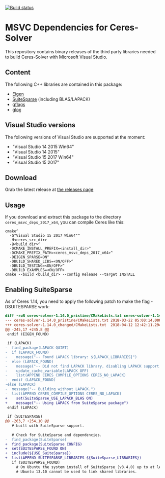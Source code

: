 [![Build status](https://ci.appveyor.com/api/projects/status/y9aabolrn9hx94kg?svg=true)](https://ci.appveyor.com/project/bjornpiltz/ceres_msvc_deps) 

# MSVC Dependencies for Ceres-Solver
This repository contains binary releases of the third party libraries needed to build Ceres-Solver with Microsoft Visual Studio.

## Content
The following C++ libraries are contained in this package:
* [Eigen](http://eigen.tuxfamily.org)
* [SuiteSparse](http://faculty.cse.tamu.edu/davis/suitesparse.html) (including BLAS/LAPACK)
* [gflags](https://github.com/gflags/gflags)
* [glog](https://github.com/google/glog)

## Visual Studio versions
The following versions of Visual Studio are supported at the moment:
* "Visual Studio 14 2015 Win64"
* "Visual Studio 14 2015"
* "Visual Studio 15 2017 Win64"
* "Visual Studio 15 2017"

## Download
Grab the latest release at [the releases page](https://github.com/bjornpiltz/ceres_msvc_deps/releases)

## Usage
If you download and extract this package to the directory `ceres_msvc_deps_2017_x64`, you can compile Ceres like this:
```batch
cmake^
  -G"Visual Studio 15 2017 Win64"^
  -H<ceres_src_dir>
  -B<build_dir>^
  -DCMAKE_INSTALL_PREFIX=<install_dir>^
  -DCMAKE_PREFIX_PATH=<ceres_msvc_deps_2017_x64>^
  -DEIGEN_SPARSE=ON^
  -DBUILD_SHARED_LIBS=<ON/OFF>^
  -DBUILD_TESTING=<ON/OFF>^
  -DBUILD_EXAMPLES=<ON/OFF>
cmake --build <build_dir> --config Release --target INSTALL  
```
## Enabling SuiteSparse
As of Ceres 1.14, you need to apply the following patch to make the flag -DSUITESPARSE work:
```diff
diff -ruN ceres-solver-1.14.0_pristine/CMakeLists.txt ceres-solver-1.14.0_changed/CMakeLists.txt
--- ceres-solver-1.14.0_pristine/CMakeLists.txt	2018-03-22 05:00:14.000000000 +0100
+++ ceres-solver-1.14.0_changed/CMakeLists.txt	2018-04-12 12:42:11.294191800 +0200
@@ -245,17 +245,8 @@
 endif (EIGEN_FOUND)
 
 if (LAPACK)
-  find_package(LAPACK QUIET)
-  if (LAPACK_FOUND)
-    message("-- Found LAPACK library: ${LAPACK_LIBRARIES}")
-  else (LAPACK_FOUND)
-    message("-- Did not find LAPACK library, disabling LAPACK support.")
-    update_cache_variable(LAPACK OFF)
-    list(APPEND CERES_COMPILE_OPTIONS CERES_NO_LAPACK)
-  endif (LAPACK_FOUND)
-else (LAPACK)
-  message("-- Building without LAPACK.")
-  list(APPEND CERES_COMPILE_OPTIONS CERES_NO_LAPACK)
+    set(SuiteSparse_USE_LAPACK_BLAS ON)
+    message("-- Using LAPACK from SuiteSparse package")
 endif (LAPACK)
 
 if (SUITESPARSE)
@@ -263,7 +254,10 @@
   # built with SuiteSparse support.
 
   # Check for SuiteSparse and dependencies.
-  find_package(SuiteSparse)
+  find_package(SuiteSparse CONFIG)
+  set(SUITESPARSE_FOUND ON)
+  include(${USE_SuiteSparse})
+  list(APPEND SUITESPARSE_LIBRARIES ${SuiteSparse_LIBRARIES})
   if (SUITESPARSE_FOUND)
     # On Ubuntu the system install of SuiteSparse (v3.4.0) up to at least
     # Ubuntu 13.10 cannot be used to link shared libraries.
```

